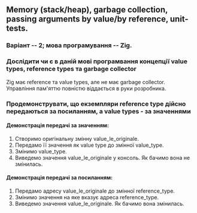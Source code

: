 ## Memory (stack/heap), garbage collection, passing arguments by value/by reference, unit-tests.
### Варіант -- 2; мова програмування -- Zig.
### Дослідити чи є в даній мові програмвання концепції value types, reference types та garbage collector
Zig має reference та value types, але не має garbage collector. Управління пам'яттю повністю віддається в руки розробника.
### Продемонструвати, що екземпляри reference type дійсно передаються за посиланням, а value types - за значеннями
#### Демонстрація передачі за значенням:
1. Створимо оригінальну змінну value_le_originale.
1. Передамо її значення як value type до змінної value_type.
1. Змінимо value_type.
1. Виведемо значення value_le_originale у консоль. Як бачимо вона не змінилась.
#### Демонстрація передачі за посиланням:
1. Передамо адресу value_le_originale до змінної reference_type.
1. Змінимо значення на яке вказує адреса reference_type.
1. Виведемо значення value_le_originale. Як бачимо вона змінилась.